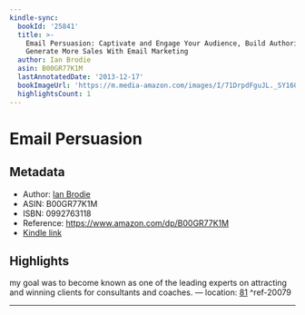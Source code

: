 ```yaml
---
kindle-sync:
  bookId: '25841'
  title: >-
    Email Persuasion: Captivate and Engage Your Audience, Build Authority and
    Generate More Sales With Email Marketing
  author: Ian Brodie
  asin: B00GR77K1M
  lastAnnotatedDate: '2013-12-17'
  bookImageUrl: 'https://m.media-amazon.com/images/I/71DrpdFguJL._SY160.jpg'
  highlightsCount: 1
---
```

# Email Persuasion
## Metadata
* Author: [Ian Brodie](https://www.amazon.com/Ian-Brodie/e/B00FCYC2ZK/ref=dp_byline_cont_ebooks_1)
* ASIN: B00GR77K1M
* ISBN: 0992763118
* Reference: https://www.amazon.com/dp/B00GR77K1M
* [Kindle link](kindle://book?action=open&asin=B00GR77K1M)

## Highlights
my goal was to become known as one of the leading experts on attracting and winning clients for consultants and coaches. — location: [81](kindle://book?action=open&asin=B00GR77K1M&location=81) ^ref-20079

---
